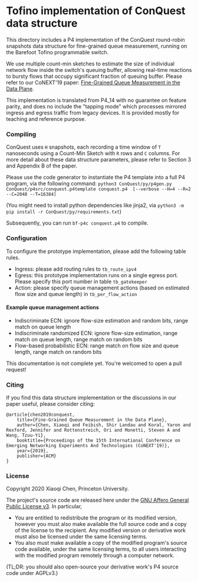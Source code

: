
# Tofino implementation of ConQuest data structure 

This directory includes a P4 implementation of the ConQuest round-robin snapshots data structure for fine-grained queue measurement, running on the Barefoot Tofino programmable switch. 

We use multiple count-min sketches to estimate the size of individual network flow inside the switch's queuing buffer, allowing real-time reactions to bursty flows that occupy significant fraction of queuing buffer. Please refer to our CoNEXT'19 paper: [Fine-Grained Queue Measurement in the Data Plane](https://doi.org/10.1145/3359989.3365408).

This implementation is translated from P4_14 with no guarantee on feature parity, and does no include the "tapping mode" which processes mirrored ingress and egress traffic from legacy devices. It is provided mostly for teaching and reference purpose.

### Compiling

ConQuest uses `H` snapshots, each recording a time window of `T` nanoseconds using a Count-Min Sketch with `R` rows and `C` columns. For more detail about these data structure parameters, please refer to Section 3 and Appendix B of the paper.

Please use the code generator to instantiate the P4 template into a full P4 program, via the following command:
`python3 ConQuest/py/p4gen.py ConQuest/p4src/conquest.p4template conquest.p4  [--verbose --H=4 --R=2 --C=2048 --T=16384]`

(You might need to install python dependencies like jinja2, via `python3 -m pip install -r ConQuest/py/requirements.txt`)

Subsequently, you can run `bf-p4c conquest.p4` to compile.

### Configuration

To configure the prototype implementation, please add the following table rules.
* Ingress: please add routing rules to `tb_route_ipv4`
* Egress: this prototype implementation runs on a single egress port. Please specify this port number in table `tb_gatekeeper`
* Action: please specify queue management actions (based on estimated flow size and queue length) in `tb_per_flow_action`

#### Example queue management actions
* Indiscriminate ECN: ignore flow-size estimation and random bits, range match on queue length
* Indiscriminate randomized ECN: ignore flow-size estimation, range match on queue length, range match on random bits
* Flow-based probabilistic ECN: range match on flow size and queue length, range match on random bits

This documentation is not complete yet. You're welcomed to open a pull request!

### Citing
If you find this data structure implementation or the discussions in our paper useful, please consider citing:

    @article{chen2019conquest,
        title={Fine-Grained Queue Measurement in the Data Plane},
        author={Chen, Xiaoqi and Feibish, Shir Landau and Koral, Yaron and Rexford, Jennifer and Rottenstreich, Ori and Monetti, Steven A and Wang, Tzuu-Yi},
        booktitle={Proceedings of the 15th International Conference on Emerging Networking Experiments And Technologies (CoNEXT'19)},
        year={2019},
        publisher={ACM}
    }

### License

Copyright 2020 Xiaoqi Chen, Princeton University.

The project's source code are released here under the [GNU Affero General Public License v3](https://www.gnu.org/licenses/agpl-3.0.html). In particular,
- You are entitled to redistribute the program or its modified version, however you must also make available the full source code and a copy of the license to the recipient. Any modified version or derivative work must also be licensed under the same licensing terms.
- You also must make available a copy of the modified program's source code available, under the same licensing terms, to all users interacting with the modified program remotely through a computer network.

(TL;DR: you should also open-source your derivative work's P4 source code under AGPLv3.)
